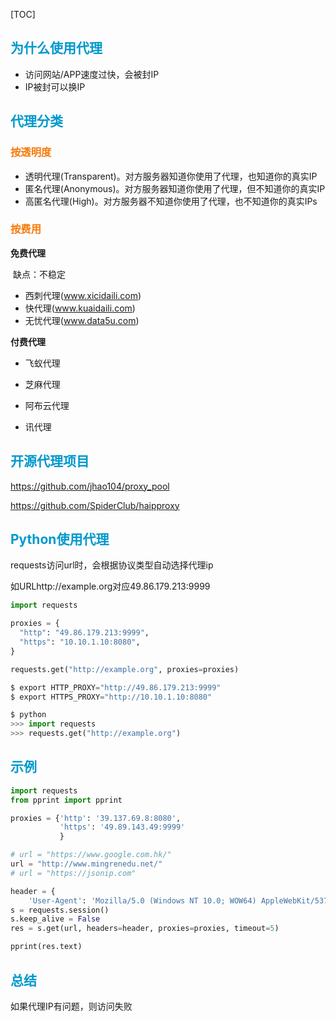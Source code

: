 [TOC]

## <font color="#0099CC">为什么使用代理</font>

- 访问网站/APP速度过快，会被封IP
- IP被封可以换IP

## <font color="#0099CC">代理分类</font>

### <font color="#F77A0B">按透明度</font>

- 透明代理(Transparent)。对方服务器知道你使用了代理，也知道你的真实IP
- 匿名代理(Anonymous)。对方服务器知道你使用了代理，但不知道你的真实IP
- 高匿名代理(High)。对方服务器不知道你使用了代理，也不知道你的真实IPs

### <font color="#F77A0B">按费用</font>

**免费代理**

​	缺点：不稳定

- 西刺代理(www.xicidaili.com)
- 快代理(www.kuaidaili.com)
- 无忧代理(www.data5u.com)

**付费代理**

- 飞蚁代理

- 芝麻代理

- 阿布云代理

- 讯代理

## <font color="#0099CC">开源代理项目</font>

https://github.com/jhao104/proxy_pool

https://github.com/SpiderClub/haipproxy

## <font color="#0099CC">Python使用代理</font>

requests访问url时，会根据协议类型自动选择代理ip

如URLhttp://example.org对应49.86.179.213:9999

```python
import requests

proxies = {
  "http": "49.86.179.213:9999",
  "https": "10.10.1.10:8080",
}

requests.get("http://example.org", proxies=proxies)
```



```python
$ export HTTP_PROXY="http://49.86.179.213:9999"
$ export HTTPS_PROXY="http://10.10.1.10:8080"

$ python
>>> import requests
>>> requests.get("http://example.org")
```

## <font color="#0099CC">示例</font>

```python
import requests
from pprint import pprint

proxies = {'http': '39.137.69.8:8080',
           'https': '49.89.143.49:9999'
           }

# url = "https://www.google.com.hk/"
url = "http://www.mingrenedu.net/"
# url = "https://jsonip.com"

header = {
    'User-Agent': 'Mozilla/5.0 (Windows NT 10.0; WOW64) AppleWebKit/537.36 (KHTML, like Gecko) Chrome/69.0.3497.100 Safari/537.36'}
s = requests.session()
s.keep_alive = False
res = s.get(url, headers=header, proxies=proxies, timeout=5)

pprint(res.text)
```

## <font color="#0099CC">总结</font>

如果代理IP有问题，则访问失败